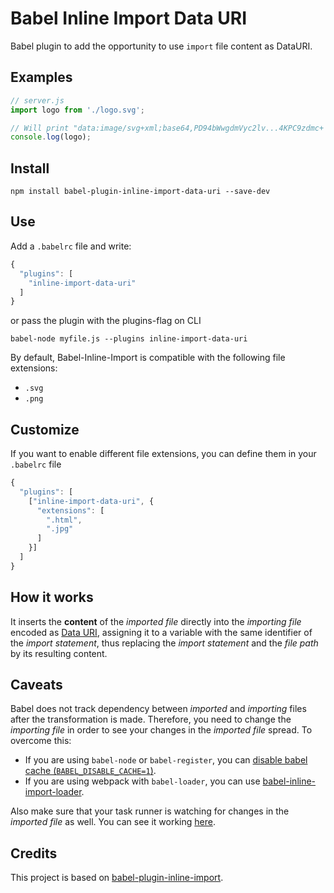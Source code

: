# Babel Inline Import Data URI

Babel plugin to add the opportunity to use `import` file content as DataURI.

## Examples

```js
// server.js
import logo from './logo.svg';

// Will print "data:image/svg+xml;base64,PD94bWwgdmVyc2lv...4KPC9zdmc+';"
console.log(logo);
```

## Install
```
npm install babel-plugin-inline-import-data-uri --save-dev
```

## Use
Add a `.babelrc` file and write:
```javascript
{
  "plugins": [
    "inline-import-data-uri"
  ]
}
```
or pass the plugin with the plugins-flag on CLI
```
babel-node myfile.js --plugins inline-import-data-uri
```

By default, Babel-Inline-Import is compatible with the following file extensions:

* `.svg`
* `.png`


## Customize
If you want to enable different file extensions, you can define them in your `.babelrc` file
```javascript
{
  "plugins": [
    ["inline-import-data-uri", {
      "extensions": [
        ".html",
        ".jpg"
      ]
    }]
  ]
}
```

## How it works

It inserts the __content__ of the _imported file_ directly into the _importing file_ encoded as [Data URI](https://developer.mozilla.org/en-US/docs/Web/HTTP/Basics_of_HTTP/Data_URIs), assigning it to a variable with the same identifier of the _import statement_, thus replacing the _import statement_ and the _file path_ by its resulting content.

## Caveats

Babel does not track dependency between _imported_ and _importing_ files after the transformation is made. Therefore, you need to change the _importing file_ in order to see your changes in the _imported file_ spread. To overcome this:

* If you are using `babel-node` or `babel-register`, you can [disable babel cache (`BABEL_DISABLE_CACHE=1`)](https://babeljs.io/docs/usage/babel-register/#environment-variables-babel-disable-cache).
* If you are using webpack with `babel-loader`, you can use [babel-inline-import-loader](https://github.com/elliottsj/babel-inline-import-loader).

Also make sure that your task runner is watching for changes in the _imported file_ as well. You can see it working [here](https://github.com/Quadric/perfect-graphql-starter/blob/master/nodemon.json).


## Credits
This project is based on [babel-plugin-inline-import](https://github.com/Quadric/babel-plugin-inline-import).
